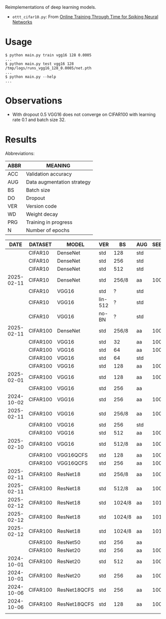 Reimplementations of deep learning models.

* `ottt_cifar10.py`: From [Online Training Through Time for Spiking Neural Networks](https://arxiv.org/abs/2210.04195)

# Usage

    $ python main.py train vgg16 128 0.0005
    ...
    $ python main.py test vgg16 128 /tmp/logs/runs_vgg16_128_0.0005/net.pth
    ...
    $ python main.py --help
    ...


# Observations

* With dropout 0.5 VGG16 does not converge on CIFAR100 with learning rate 0.1 and batch
  size 32.

# Results

Abbreviations:

| ABBR | MEANING                    |
|------|----------------------------|
| ACC  | Validation accuracy        |
| AUG  | Data augmentation strategy |
| BS   | Batch size                 |
| DO   | Dropout                    |
| VER  | Version code               |
| WD   | Weight decay               |
| PRG  | Training in progress       |
| N    | Number of epochs           |


| DATE       | DATASET  | MODEL        | VER     | BS     | AUG | SEED | WD     | DO  | N   | ACC  | PRG |
|------------|----------|--------------|---------|--------|-----|------|--------|-----|-----|------|-----|
|            | CIFAR10  | DenseNet     | std     | 128    | std |      | 0.0    |     |     | 94.9 | n   |
|            | CIFAR10  | DenseNet     | std     | 256    | std |      | 0.0    |     |     | 94.6 | n   |
|            | CIFAR10  | DenseNet     | std     | 512    | std |      | 0.0    |     |     | 93.8 | n   |
| 2025-02-11 | CIFAR10  | DenseNet     | std     | 256/8  | aa  | 1003 | 0.0    | 0.0 | 443 | 96.4 | n   |
|            | CIFAR10  | VGG16        | std     | ?      | std |      | 0.0    | 0.5 |     | 93.6 | n   |
|            | CIFAR10  | VGG16        | lin-512 | ?      | std |      | 0.0    | 0.5 |     | 92.1 | n   |
|            | CIFAR10  | VGG16        | no-BN   | ?      | std |      | 0.0    | 0.5 |     | 92.6 | n   |
| 2025-02-11 | CIFAR100 | DenseNet     | std     | 256/8  | aa  | 1007 | 0.0    | 0.0 | 415 | 78.4 | n   |
|            | CIFAR100 | VGG16        | std     | 32     | aa  | 1001 | 0.0    | 0.0 |     | 74.9 | n   |
|            | CIFAR100 | VGG16        | std     | 64     | aa  | 1001 | 0.0    | 0.5 |     | 69.1 | n   |
|            | CIFAR100 | VGG16        | std     | 64     | std |      | 0.0    | 0.5 |     | 71.7 | n   |
|            | CIFAR100 | VGG16        | std     | 128    | aa  | 1001 | 0.0    | 0.5 |     | 75.4 | n   |
| 2025-02-01 | CIFAR100 | VGG16        | std     | 128    | aa  | 1001 | 0.0005 | 0.0 |     | 77.4 | n   |
|            | CIFAR100 | VGG16        | std     | 256    | aa  |      | 0.0    | 0.5 |     | 74.7 | n   |
| 2024-10-02 | CIFAR100 | VGG16        | std     | 256    | aa  | 1001 | 0.0005 | 0.0 |     | 77.6 | n   |
| 2025-02-11 | CIFAR100 | VGG16        | std     | 256/8  | aa  | 1003 | 0.0004 | 0.0 | 600 | 74.3 | n   |
|            | CIFAR100 | VGG16        | std     | 256    | std |      | 0.0    | 0.5 |     | 70.7 | n   |
|            | CIFAR100 | VGG16        | std     | 512    | aa  | 1001 | 0.0    | 0.0 |     | 72.9 | n   |
| 2025-02-10 | CIFAR100 | VGG16        | std     | 512/8  | aa  | 1001 | 0.0005 | 0.0 |     | 73.4 | n   |
|            | CIFAR100 | VGG16QCFS    | std     | 128    | aa  | 1001 | 0.0    | 0.0 |     | 53.9 | n   |
|            | CIFAR100 | VGG16QCFS    | std     | 256    | aa  | 1001 | 0.0    | 0.5 |     | 72.0 | n   |
| 2025-02-11 | CIFAR100 | ResNet18     | std     | 256/8  | aa  | 1004 | 0.0    | 0.0 | 731 | 76.7 | n   |
| 2025-02-11 | CIFAR100 | ResNet18     | std     | 512/8  | aa  | 1003 | 0.0005 | 0.0 | 555 | 77.3 | n   |
| 2025-02-12 | CIFAR100 | ResNet18     | std     | 1024/8 | aa  | 1010 | 0.0    | 0.0 | 572 | 75.6 | n   |
| 2025-02-12 | CIFAR100 | ResNet18     | std     | 1024/8 | aa  | 1010 | 0.0010 | 0.0 | 771 | 77.2 | n   |
| 2025-02-12 | CIFAR100 | ResNet18     | std     | 1024/8 | aa  | 1010 | 0.0020 | 0.0 | 155 | 68.9 | y   |
|            | CIFAR100 | ResNet50     | std     | 256    | aa  |      | 0.0    |     |     | 47.8 | n   |
|            | CIFAR100 | ResNet20     | std     | 256    | aa  | 1001 | 0.0    |     |     | 67.2 | n   |
| 2024-10-01 | CIFAR100 | ResNet20     | std     | 512    | aa  | 1001 | 0.0    | 0.0 |     | 69.1 | n   |
| 2024-10-01 | CIFAR100 | ResNet20     | std     | 256    | aa  | 1001 | 0.0    | 0.0 |     | 69.4 | n   |
| 2024-10-06 | CIFAR100 | ResNet18QCFS | std     | 256    | aa  | 1001 | 0.0005 | 0.0 |     | 79.8 | n   |
| 2024-10-06 | CIFAR100 | ResNet18QCFS | std     | 128    | aa  | 1001 | 0.0005 | 0.0 |     | 80.3 | n   |
|            |          |              |         |        |     |      |        |     |     |      |     |
